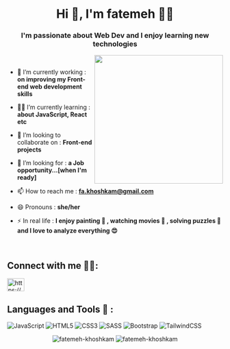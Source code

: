 <h1 align="center">Hi 👋, I'm fatemeh 👩‍💻</h1>
<h3 align="center">I'm passionate about Web Dev and I enjoy learning new technologies</h3>

<img align="right" src="https://media2.giphy.com/media/1sgetPM00wWqJpVUTl/giphy.gif?cid=790b761190636cc0093e604bfc9368fd9b37e387670e3e42&rid=giphy.gif&ct=s" width="300"/>
<br />

- 🔭 I’m currently working : **on improving my Front-end web development skills**

- 👩‍💻 I’m currently learning : **about JavaScript, React etc**

- 👯 I’m looking to collaborate on : **Front-end projects**

- 🤝 I’m looking for : **a Job opportunity...[when I'm ready]**

- 📫 How to reach me : **fa.khoshkam@gmail.com**

- 😄 Pronouns : **she/her**

- ⚡ In real life : **I enjoy painting 🎨 , watching movies 🎥 , solving puzzles 🧩 and I love to analyze everything 😍**
<br />

## Connect with me 🙋‍♀️: 

<p align="left">
<a href="https://linkedin.com/in/https://www.linkedin.com/in/fatemeh-khoshkam/" target="blank"><img align="center" src="https://raw.githubusercontent.com/rahuldkjain/github-profile-readme-generator/master/src/images/icons/Social/linked-in-alt.svg" alt="https://www.linkedin.com/in/fatemeh-khoshkam/" height="30" width="40" /></a>
</p>

## Languages and Tools :hammer: :

![JavaScript](https://img.shields.io/badge/javascript-%23323330.svg?style=for-the-badge&logo=javascript&logoColor=%23F7DF1E)
![HTML5](https://img.shields.io/badge/html5-%23E34F26.svg?style=for-the-badge&logo=html5&logoColor=white)
![CSS3](https://img.shields.io/badge/css3-%231572B6.svg?style=for-the-badge&logo=css3&logoColor=white)
![SASS](https://img.shields.io/badge/SASS-hotpink.svg?style=for-the-badge&logo=SASS&logoColor=white)
![Bootstrap](https://img.shields.io/badge/bootstrap-%23563D7C.svg?style=for-the-badge&logo=bootstrap&logoColor=white)
![TailwindCSS](https://img.shields.io/badge/tailwindcss-%2338B2AC.svg?style=for-the-badge&logo=tailwind-css&logoColor=white)

<p align="center">
<img src="https://github-readme-stats.vercel.app/api?username=fatemeh-khoshkam&show_icons=true&locale=en" alt="fatemeh-khoshkam" />
<img src="https://github-readme-streak-stats.herokuapp.com/?user=fatemeh-khoshkam&" alt="fatemeh-khoshkam" />
</p>

